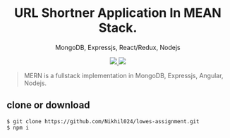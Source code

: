 <h1 align="center">
 URL Shortner Application In MEAN Stack.
</h1>
<p align="center">
MongoDB, Expressjs, React/Redux, Nodejs
</p>

<p align="center">
   <a href="https://circleci.com/gh/amazingandyyy/mern">
      <img src="https://app.circleci.com/pipelines/github/Nikhil024/lowes-assignment" />
   </a>
   <a href="https://github.com/amazingandyyy/mern/blob/master/LICENSE">
      <img src="https://img.shields.io/badge/License-MIT-green.svg" />
   </a>
</p>

> MERN is a fullstack implementation in MongoDB, Expressjs, Angular, Nodejs.

## clone or download

```terminal
$ git clone https://github.com/Nikhil024/lowes-assignment.git
$ npm i
```

